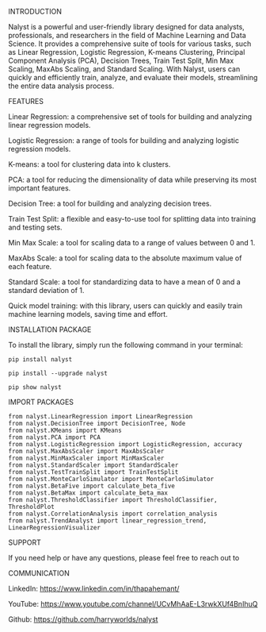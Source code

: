 INTRODUCTION

Nalyst is a powerful and user-friendly library designed for data analysts, professionals, and researchers in the field of Machine Learning and Data Science. It provides a comprehensive suite of tools for various tasks, such as Linear Regression, Logistic Regression, K-means Clustering, Principal Component Analysis (PCA), Decision Trees, Train Test Split, Min Max Scaling, MaxAbs Scaling, and Standard Scaling. With Nalyst, users can quickly and efficiently train, analyze, and evaluate their models, streamlining the entire data analysis process.

FEATURES

Linear Regression: a comprehensive set of tools for building and analyzing linear regression models.

Logistic Regression: a range of tools for building and analyzing logistic regression models.

K-means: a tool for clustering data into k clusters.

PCA: a tool for reducing the dimensionality of data while preserving its most important features.

Decision Tree: a tool for building and analyzing decision trees.

Train Test Split: a flexible and easy-to-use tool for splitting data into training and testing sets.

Min Max Scale: a tool for scaling data to a range of values between 0 and 1.

MaxAbs Scale: a tool for scaling data to the absolute maximum value of each feature.

Standard Scale: a tool for standardizing data to have a mean of 0 and a standard deviation of 1.

Quick model training: with this library, users can quickly and easily train machine learning models, saving time and effort.


INSTALLATION PACKAGE

To install the library, simply run the following command in your terminal:

```text
pip install nalyst

pip install --upgrade nalyst

pip show nalyst
```

IMPORT PACKAGES

```text
from nalyst.LinearRegression import LinearRegression
from nalyst.DecisionTree import DecisionTree, Node
from nalyst.KMeans import KMeans
from nalyst.PCA import PCA
from nalyst.LogisticRegression import LogisticRegression, accuracy
from nalyst.MaxAbsScaler import MaxAbsScaler
from nalyst.MinMaxScaler import MinMaxScaler
from nalyst.StandardScaler import StandardScaler
from nalyst.TestTrainSplit import TrainTestSplit
from nalyst.MonteCarloSimulator import MonteCarloSimulator
from nalyst.BetaFive import calculate_beta_five
from nalyst.BetaMax import calculate_beta_max
from nalyst.ThresholdClassifier import ThresholdClassifier, ThresholdPlot
from nalyst.CorrelationAnalysis import correlation_analysis
from nalyst.TrendAnalyst import linear_regression_trend, LinearRegressionVisualizer
```

SUPPORT

If you need help or have any questions, please feel free to reach out to

COMMUNICATION 

LinkedIn: https://www.linkedin.com/in/thapahemant/

YouTube: https://www.youtube.com/channel/UCvMhAaE-L3rwkXUf4BnIhuQ

Github: https://github.com/harryworlds/nalyst


